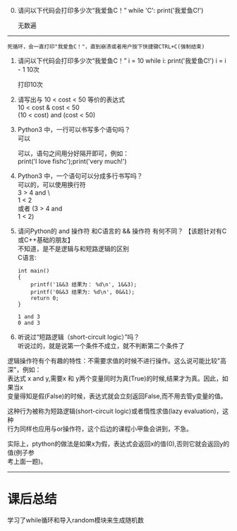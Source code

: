 0. 请问以下代码会打印多少次“我爱鱼C！”
while 'C':
    print('我爱鱼C!')
    
    无数遍  
***
    死循环，会一直打印"我爱鱼C！"，直到崩溃或者用户按下快捷键CTRL+C(强制结束)

1. 请问以下代码会打印多少次“我爱鱼C！”
i = 10
while i:
    print('我爱鱼C!')
    i = i - 1
    10次  
    
    打印10次

2. 请写出与 10 < cost < 50 等价的表达式  
10 < cost & cost < 50  
   (10 < cost) and (cost < 50)

3. Python3 中，一行可以书写多个语句吗？  
可以  
   
   可以，语句之间用分好隔开即可，例如：  
   print('I love fishc');print('very much!')

4. Python3 中，一个语句可以分成多行书写吗？  
可以的，可以使用换行符  
   3 > 4 and \  
   1 < 2  
   或者
   (3 > 4 and  
   1 < 2)

5. 请问Python的 and 操作符 和C语言的 && 操作符 有何不同？
【该题针对有C或C++基础的朋友】  
不知道，是不是逻辑与和短路逻辑的区别  
   C语言:  
   ```#clude <stdio.h>
   int main()  
   {
       printf('1&&3 结果为： %d\n', 1&&3);
       printf('0&&3 结果为: %d\n', 0&&1);
       return 0;
   }
   
   1 and 3
   0 and 3
   
   ```

6. 听说过“短路逻辑（short-circuit logic）”吗？  
  听说过的，就是说第一个条件不成立，就不判断第二个条件了  
  
  逻辑操作符有个有趣的特性：不需要求值的时候不进行操作。这么说可能比较"高深"，例如：  
  表达式 x and y,需要x 和 y两个变量同时为真(True)的时候,结果才为真。因此，如果当x  
  变量得知是假(False)的时候，表达式就会立刻返回False,而不用去管y变量的值。  
  
  这种行为被称为短路逻辑(short-circuit logic)或者惰性求值(lazy evaluation)，这种  
  行为同样也应用与or操作符，这个后边的课程小甲鱼会讲到，不急。  
  
  实际上，ptython的做法是如果x为假，表达式会返回x的值(0),否则它就会返回y的值(例子参  
  考上面一题)。
****
# 课后总结  
  学习了while循环和导入random模块来生成随机数
  
  
  
  
  
  
  
  
  
  
  
  
  
  